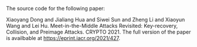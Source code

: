 The source code for the following paper:

Xiaoyang Dong and Jialiang Hua and Siwei Sun and Zheng Li and Xiaoyun Wang and Lei Hu. Meet-in-the-Middle Attacks Revisited: Key-recovery, Collision, and Preimage Attacks. CRYPTO 2021. The full version of the paper is availbable at https://eprint.iacr.org/2021/427. 
